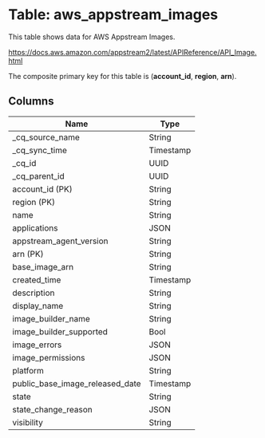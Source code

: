 # Table: aws_appstream_images

This table shows data for AWS Appstream Images.

https://docs.aws.amazon.com/appstream2/latest/APIReference/API_Image.html

The composite primary key for this table is (**account_id**, **region**, **arn**).

## Columns

| Name          | Type          |
| ------------- | ------------- |
|_cq_source_name|String|
|_cq_sync_time|Timestamp|
|_cq_id|UUID|
|_cq_parent_id|UUID|
|account_id (PK)|String|
|region (PK)|String|
|name|String|
|applications|JSON|
|appstream_agent_version|String|
|arn (PK)|String|
|base_image_arn|String|
|created_time|Timestamp|
|description|String|
|display_name|String|
|image_builder_name|String|
|image_builder_supported|Bool|
|image_errors|JSON|
|image_permissions|JSON|
|platform|String|
|public_base_image_released_date|Timestamp|
|state|String|
|state_change_reason|JSON|
|visibility|String|